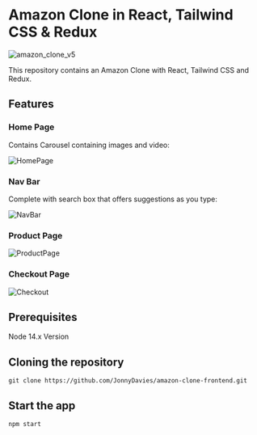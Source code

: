 # Amazon Clone in React, Tailwind CSS & Redux

![amazon_clone_v5](https://user-images.githubusercontent.com/17878339/230744566-7aa9a5b7-d1b4-446c-8d32-d81514aa066d.png)

This repository contains an Amazon Clone with React, Tailwind CSS and Redux.

## Features

### Home Page

Contains Carousel containing images and video:

![HomePage](https://user-images.githubusercontent.com/17878339/230745262-681f4ad3-e34c-4a06-8ef3-d50218d93f94.gif)

### Nav Bar

Complete with search box that offers suggestions as you type: 

![NavBar](https://user-images.githubusercontent.com/17878339/230745497-4136d398-1991-4d96-a3ef-de7e6ca9977a.gif)

### Product Page

![ProductPage](https://user-images.githubusercontent.com/17878339/230745350-f1f0825c-fc68-4f3d-a5cd-cb0e051d1aed.gif)

### Checkout Page

![Checkout](https://user-images.githubusercontent.com/17878339/230745697-b166ff53-b07d-4cac-9947-61688ac6c2a3.gif)

## Prerequisites

Node 14.x Version

## Cloning the repository

```shell
git clone https://github.com/JonnyDavies/amazon-clone-frontend.git
```

## Start the app

```shell
npm start
```
